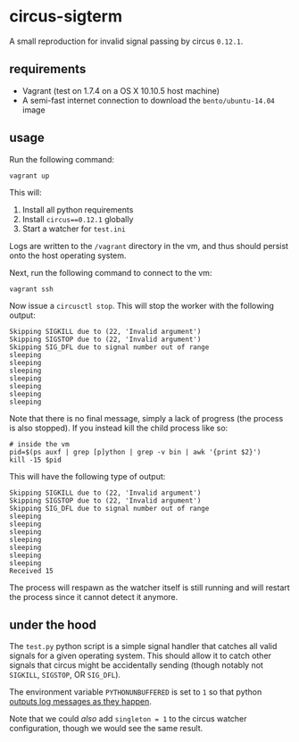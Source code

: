 # circus-sigterm

A small reproduction for invalid signal passing by circus `0.12.1`.

## requirements

- Vagrant (test on 1.7.4 on a OS X 10.10.5 host machine)
- A semi-fast internet connection to download the `bento/ubuntu-14.04` image

## usage

Run the following command:

```shell
vagrant up
```

This will:

1. Install all python requirements
2. Install `circus==0.12.1` globally
3. Start a watcher for `test.ini`

Logs are written to the `/vagrant` directory in the vm, and thus should persist onto the host operating system.

Next, run the following command to connect to the vm:

```shell
vagrant ssh
```

Now issue a `circusctl stop`. This will stop the worker with the following output:

```
Skipping SIGKILL due to (22, 'Invalid argument')
Skipping SIGSTOP due to (22, 'Invalid argument')
Skipping SIG_DFL due to signal number out of range
sleeping
sleeping
sleeping
sleeping
sleeping
sleeping
sleeping
```

Note that there is no final message, simply a lack of progress (the process is also stopped). If you instead kill the child process like so:

```shell
# inside the vm
pid=$(ps auxf | grep [p]ython | grep -v bin | awk '{print $2}')
kill -15 $pid
```

This will have the following type of output:

```
Skipping SIGKILL due to (22, 'Invalid argument')
Skipping SIGSTOP due to (22, 'Invalid argument')
Skipping SIG_DFL due to signal number out of range
sleeping
sleeping
sleeping
sleeping
sleeping
sleeping
sleeping
Received 15
```

The process will respawn as the watcher itself is still running and will restart the process since it cannot detect it anymore.

## under the hood

The `test.py` python script is a simple signal handler that catches all valid signals for a given operating system. This should allow it to catch other signals that circus might be accidentally sending (though notably not `SIGKILL`, `SIGSTOP`, OR `SIG_DFL`).

The environment variable `PYTHONUNBUFFERED` is set to `1` so that python [outputs log messages as they happen](https://docs.python.org/2/using/cmdline.html#cmdoption-u).

Note that we could *also* add `singleton = 1` to the circus watcher configuration, though we would see the same result.
